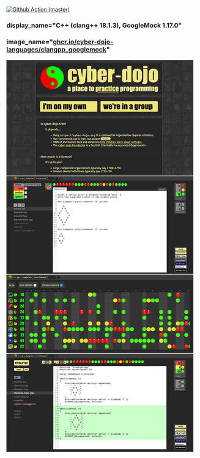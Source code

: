 [![Github Action (master)](https://github.com/cyber-dojo-start-points/clangplusplus-googlemock/actions/workflows/main.yml/badge.svg)](https://github.com/cyber-dojo-start-points/clangplusplus-googlemock/actions)

### display_name="C++ (clang++ 18.1.3), GoogleMock 1.17.0"
### image_name="[ghcr.io/cyber-dojo-languages/clangpp_googlemock](https://ghcr.io/cyber-dojo-languages/clangpp_googlemock)"

![cyber-dojo.org home page](https://github.com/cyber-dojo/cyber-dojo/blob/master/shared/home_page_snapshot.png)

